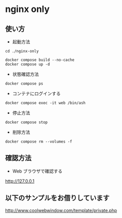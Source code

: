 # nginx only

## 使い方

+ 起動方法

```
cd ./nginx-only

docker compose build --no-cache
docker compose up -d
```

+ 状態確認方法

```
docker compose ps
```

+ コンテナにログインする

```
docker compose exec -it web /bin/ash
```

+ 停止方法

```
docker compose stop
```

+ 削除方法

```
docker compose rm --volumes -f
```

## 確認方法

+ Web ブラウザで確認する

http://127.0.0.1


## 以下のサンプルをお借りしています

http://www.coolwebwindow.com/template/private.php
